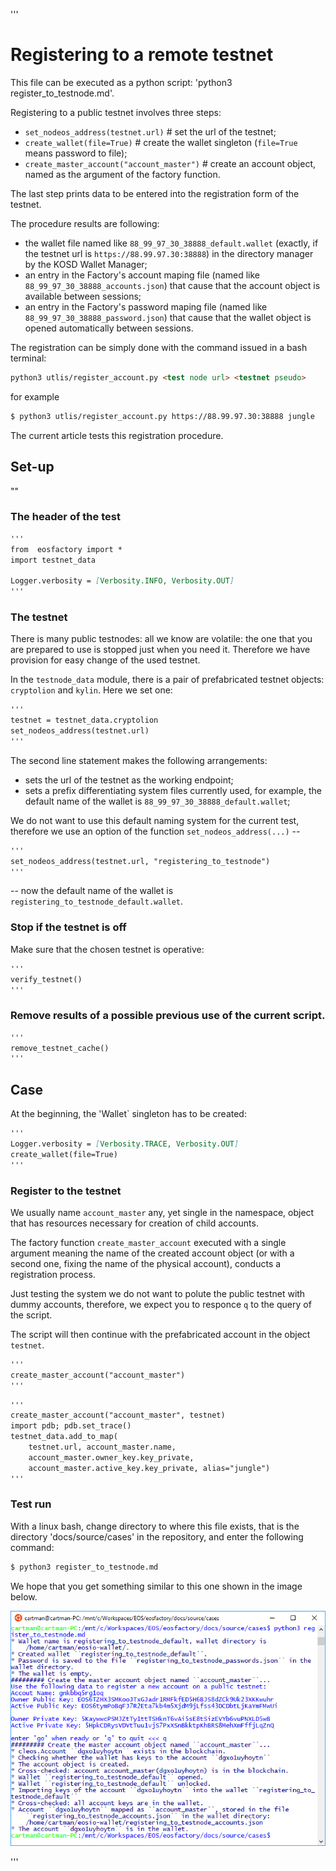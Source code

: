 '''
# Registering to a remote testnet

This file can be executed as a python script: 
'python3 register_to_testnode.md'.

Registering to a public testnet involves three steps:

* `set_nodeos_address(testnet.url)` # set the url of the testnet;
* `create_wallet(file=True)` # create the wallet singleton (`file=True` means password to file);
* `create_master_account("account_master")` # create an account object, named as the argument of the factory function.

The last step prints data to be entered into the registration form of the testnet.

The procedure results are following:

* the wallet file named like `88_99_97_30_38888_default.wallet` (exactly, if the testnet url is `https://88.99.97.30:38888`) in the directory manager by the KOSD Wallet Manager;
* an entry in the Factory's account maping file (named like `88_99_97_30_38888_accounts.json`) that cause that the account object is available between sessions;
* an entry in the Factory's password maping file (named like `88_99_97_30_38888_password.json`) that cause that the wallet object is opened automatically between sessions.

The registration can be simply done with the command issued in a bash terminal:
```md
python3 utlis/register_account.py <test node url> <testnet pseudo>
```
 
for example
```md
$ python3 utlis/register_account.py https://88.99.97.30:38888 jungle
```

The current article tests this registration procedure.

## Set-up

""

### The header of the test

```md
'''
from  eosfactory import *
import testnet_data

Logger.verbosity = [Verbosity.INFO, Verbosity.OUT]
'''
```

### The testnet

There is many public testnodes: all we know are volatile: the one that you are 
prepared to use is stopped just when you need it. Therefore we have provision 
for easy change of the used testnet. 

In the `testnode_data` module, there is a pair of prefabricated testnet objects: `cryptolion` and `kylin`. Here we set one:

```md
'''
testnet = testnet_data.cryptolion
set_nodeos_address(testnet.url)
'''
```
The second line statement makes the following arrangements:

* sets the url of the testnet as the working endpoint;
* sets a prefix differentiating system files currently used, for example, the default name of the wallet is `88_99_97_30_38888_default.wallet`;

We do not want to use this default naming system for the current test, 
therefore we use an option of the function `set_nodeos_address(...)` --

```md
'''
set_nodeos_address(testnet.url, "registering_to_testnode")
'''
```
-- now the default name of the wallet is `registering_to_testnode_default.wallet`.

### Stop if the testnet is off

Make sure that the chosen testnet is operative:

```md
'''
verify_testnet()
'''
```

### Remove results of a possible previous use of the current script.

```md
'''
remove_testnet_cache()
'''
```

## Case

At the beginning, the 'Wallet` singleton has to be created:

```md
'''
Logger.verbosity = [Verbosity.TRACE, Verbosity.OUT]
create_wallet(file=True)
'''
```

### Register to the testnet

We usually name `account_master` any, yet single in the namespace, object that has resources necessary for creation of child accounts. 

The factory function `create_master_account` executed with a single argument meaning the name of the created account object (or with a second one, fixing the name of the physical account), conducts a registration process.

Just testing the system we do not want to polute the public testnet with dummy accounts, therefore, we expect you to responce `q` to the query of the script.

The script will then continue with the prefabricated account in the object `testnet`.
```md
'''
create_master_account("account_master")
'''
```
```md
'''
create_master_account("account_master", testnet)
import pdb; pdb.set_trace()
testnet_data.add_to_map(
    testnet.url, account_master.name, 
    account_master.owner_key.key_private,
    account_master.active_key.key_private, alias="jungle")
'''
```

### Test run

With a linux bash, change directory to where this file exists, that is the 
directory 'docs/source/cases' in the repository, and enter the following 
command:

```md
$ python3 register_to_testnode.md
```

We hope that you get something similar to this one shown in the image below.

<img src="register.png" 
    onerror="this.src='../../../source/cases/registering.png'" width="640px"/>
    
'''